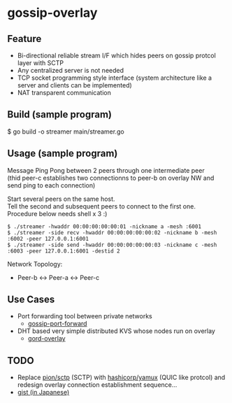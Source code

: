 # gossip-overlay
## Feature
- Bi-directional reliable stream I/F which hides peers on gossip protcol layer with SCTP
- Any centralized server is not needed
- TCP socket programming style interface (system architecture like a server and clients can be implemented) 
- NAT transparent communication

## Build (sample program)
$ go build -o streamer main/streamer.go

## Usage (sample program)
Message Ping Pong between 2 peers through one intermediate peer  
(thid peer-c establishes two connectionns to peer-b on overlay NW and send ping to each connection)

Start several peers on the same host.  
Tell the second and subsequent peers to connect to the first one.  
Procedure below needs shell x 3 :)

```
$ ./streamer -hwaddr 00:00:00:00:00:01 -nickname a -mesh :6001
$ ./streamer -side recv -hwaddr 00:00:00:00:00:02 -nickname b -mesh :6002 -peer 127.0.0.1:6001
$ ./streamer -side send -hwaddr 00:00:00:00:00:03 -nickname c -mesh :6003 -peer 127.0.0.1:6001 -destid 2
```

Network Topology:  
- Peer-b <-> Peer-a <-> Peer-c 

## Use Cases
- Port forwarding tool between private networks
  - [gossip-port-forward](https://github.com/ryogrid/gossip-port-forward)
- DHT based very simple distributed KVS whose nodes run on overlay
  - [gord-overlay](https://github.com/ryogrid/gord-overlay)

## TODO
- Replace [pion/sctp](https://github.com/pion/sctp) (SCTP) with [hashicorp/yamux](https://github.com/hashicorp/yamux) (QUIC like protcol) and redesign overlay connection establishment sequence...
- [gist (in Japanese)](https://gist.github.com/ryogrid/e78088bc531bc62c10eba1c0d0e0b7fc)
